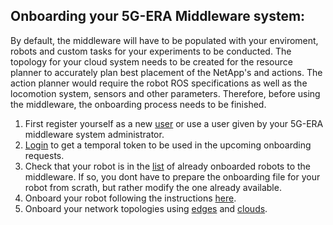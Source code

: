 ## Onboarding your 5G-ERA Middleware system:

By default, the middleware will have to be populated with your enviroment, robots and custom tasks for your experiments to be conducted. The topology for your cloud
system needs to be created for the resource planner to accurately plan best placement of the NetApp's and actions. The action planner would require the robot ROS specifications
as well as the locomotion system, sensors and other parameters. Therefore, before using the middleware, the onboarding process needs to be finished.

1) First register yourself as a new [user](User.md) or use a user given by your 5G-ERA middleware system administrator.
2) [Login](User.md) to get a temporal token to be used in the upcoming onboarding requests.
3) Check that your robot is in the [list](robot_examples/) of already onboarded robots to the middleware. If so, you dont have to prepare the onboarding file for your robot from scrath, but rather modify the one already available.
4) Onboard your robot following the instructions [here](Robot.md).
5) Onboard your network topologies using [edges](Edge.md) and [clouds](Cloud.md).
